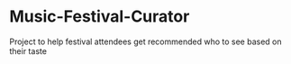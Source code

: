 # Music-Festival-Curator
Project to help festival attendees get recommended who to see based on their taste
